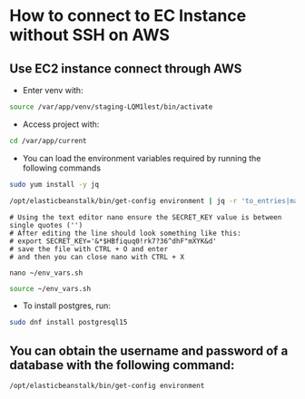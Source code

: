 # How to connect to EC Instance without SSH on AWS
## Use EC2 instance connect through AWS

- Enter venv with:
```bash
source /var/app/venv/staging-LQM1lest/bin/activate
```

- Access project with:
```bash
cd /var/app/current
```

- You can load the environment variables required by running the following commands
```bash
sudo yum install -y jq
```
```bash
/opt/elasticbeanstalk/bin/get-config environment | jq -r 'to_entries|map("export \(.key)=\(.value|tostring)")|.[]' > ~/env_vars.sh
```
```
# Using the text editor nano ensure the SECRET_KEY value is between single quotes ('')
# After editing the line should look something like this:
# export SECRET_KEY='&*$HBfiquq0!rk7?36^dhF"mXYK&d'
# save the file with CTRL + O and enter
# and then you can close nano with CTRL + X

nano ~/env_vars.sh
```
```bash
source ~/env_vars.sh
```

- To install postgres, run:
```bash
sudo dnf install postgresql15
```

## You can obtain the username and password of a database with the following command:
```bash
/opt/elasticbeanstalk/bin/get-config environment
```
